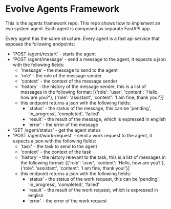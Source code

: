 # Evolve Agents Framework

This is the agents framework repo. This repo shows how to implement an evo system agent. Each agent is composed as separate FastAPI app. 

Every agent has the same structure. Every agent is a fast api service that exposes the following endpoints:

- 'POST /agent/restart' - starts the agent
- 'POST /agent/message' - send a message to the agent, it expects a json with the following fields:
    - 'message' - the message to send to the agent
    - 'role' - the role of the message sender
    - 'context' - the context of the message sender
    - 'history' - the history of the message sender, this is a list of messages in the following format: [{'role': 'user', 'content': 'Hello, how are you?'}, {'role': 'assistant', 'content': 'I am fine, thank you!'}]
    - this endpoint returns a json with the following fields:
        - 'status' - the status of the message, this can be 'pending', 'in_progress', 'completed', 'failed'
        - 'result' - the result of the message, which is expressed in english
        - 'error' - the error of the message
- 'GET /agent/status' - get the agent status
- 'POST /agent/work-request' - send a work request to the agent, it expects a json with the following fields:
    - 'task' - the task to send to the agent
    - 'context' - the context of the task
    - 'history' - the history relevant to the task, this is a list of messages in the following format: [{'role': 'user', 'content': 'Hello, how are you?'}, {'role': 'assistant', 'content': 'I am fine, thank you!'}]
    - this endpoint returns a json with the following fields:
        - 'status' - the status of the work request, this can be 'pending', 'in_progress', 'completed', 'failed'
        - 'result' - the result of the work request, which is expressed in english
        - 'error' - the error of the work request


